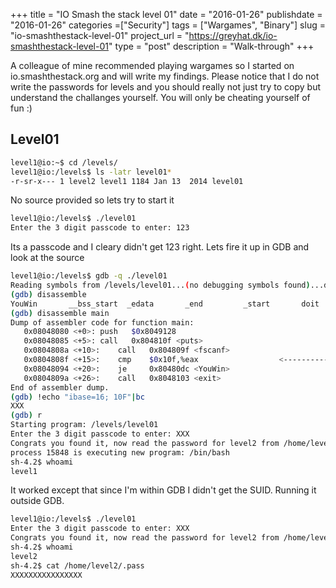 +++
title = "IO Smash the stack level 01"
date = "2016-01-26"
publishdate = "2016-01-26"
categories =["Security"]
tags = ["Wargames", "Binary"]
slug = "io-smashthestack-level-01"
project_url = "https://greyhat.dk/io-smashthestack-level-01"
type = "post"
description = "Walk-through"
+++

A colleague of mine recommended playing wargames so I started on io.smashthestack.org and will write my findings. Please notice that I do not write the passwords for levels and you should really not just try to copy but understand the challanges yourself. You will only be cheating yourself of fun :)

## Level01
```sh
level1@io:~$ cd /levels/
level1@io:/levels$ ls -latr level01*
-r-sr-x--- 1 level2 level1 1184 Jan 13  2014 level01
```

No source provided so lets try to start it

```sh
level1@io:/levels$ ./level01
Enter the 3 digit passcode to enter: 123
```

Its a passcode and I cleary didn't get 123 right. Lets fire it up in GDB and look at the source

```sh
level1@io:/levels$ gdb -q ./level01
Reading symbols from /levels/level01...(no debugging symbols found)...done.
(gdb) disassemble
YouWin       __bss_start  _edata       _end         _start       doit         exit         exitscanf    fscanf       main         prompt1      prompt2      puts         shell        skipwhite
(gdb) disassemble main
Dump of assembler code for function main:
   0x08048080 <+0>:	push   $0x8049128
   0x08048085 <+5>:	call   0x804810f <puts>
   0x0804808a <+10>:	call   0x804809f <fscanf>
   0x0804808f <+15>:	cmp    $0x10f,%eax                  <------------ compare input with value
   0x08048094 <+20>:	je     0x80480dc <YouWin>
   0x0804809a <+26>:	call   0x8048103 <exit>
End of assembler dump.
(gdb) !echo "ibase=16; 10F"|bc
XXX
(gdb) r
Starting program: /levels/level01
Enter the 3 digit passcode to enter: XXX
Congrats you found it, now read the password for level2 from /home/level2/.pass
process 15848 is executing new program: /bin/bash
sh-4.2$ whoami
level1
```

It worked except that since I'm within GDB I didn't get the SUID. Running it outside GDB.

```sh
level1@io:/levels$ ./level01
Enter the 3 digit passcode to enter: XXX
Congrats you found it, now read the password for level2 from /home/level2/.pass
sh-4.2$ whoami
level2
sh-4.2$ cat /home/level2/.pass
XXXXXXXXXXXXXXXX
```


